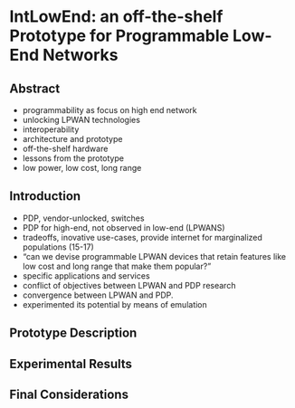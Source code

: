 # IntLowEnd: an off-the-shelf Prototype for Programmable Low-End Networks

## Abstract

* programmability as focus on high end network
* unlocking LPWAN technologies
* interoperability
* architecture and prototype
* off-the-shelf hardware
* lessons from the prototype
* low power, low cost, long range

## Introduction

* PDP, vendor-unlocked, switches
* PDP for high-end, not observed in low-end (LPWANS)
* tradeoffs, inovative use-cases, provide internet for marginalized populations (15-17)
* “can we devise programmable LPWAN devices that retain features like low cost and long range that make them popular?”
* specific applications and services
* conflict of objectives between LPWAN and PDP research
* convergence between LPWAN and PDP.
* experimented its potential by means of emulation

## Prototype Description

## Experimental Results

## Final Considerations


